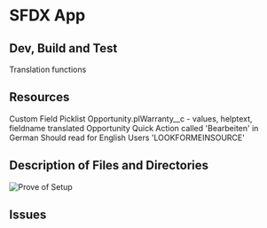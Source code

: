 # SFDX  App

## Dev, Build and Test
Translation functions

## Resources
Custom Field Picklist Opportunity.plWarranty__c - values, helptext, fieldname translated
Opportunity Quick Action called 'Bearbeiten' in German
Should read for English Users 'LOOKFORMEINSOURCE'

## Description of Files and Directories
![Prove of Setup](https://i.imgur.com/jSGFaM5.png)

## Issues


